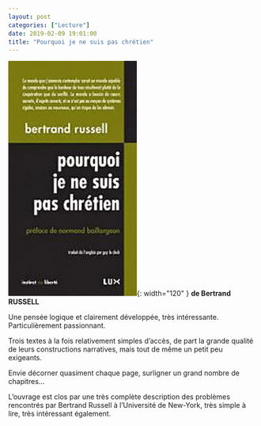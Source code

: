 ```yaml
---
layout: post
categories: ["Lecture"]
date: 2019-02-09 19:01:00
title: "Pourquoi je ne suis pas chrétien"
---
```


![couverture](/assets/images/couv_lecture/pas_chretien.webp){: width="120" } **de Bertrand RUSSELL**

Une pensée logique et clairement développée, très intéressante.
Particulièrement passionnant.

Trois textes à la fois relativement simples d’accès, de part la grande
qualité de leurs constructions narratives, mais tout de même un petit
peu exigeants.

Envie décorner quasiment chaque page, surligner un grand nombre de
chapitres…

L’ouvrage est clos par une très complète description des problèmes
rencontrés par Bertrand Russell à l’Université de New-York, très simple
à lire, très intéressant également.


